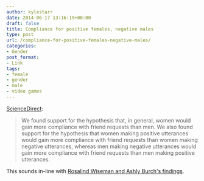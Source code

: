 ```yaml
---
author: kylestarr
date: 2014-06-17 13:16:19+00:00
draft: false
title: Compliance for positive females, negative males
type: post
url: /compliance-for-positive-females-negative-males/
categories:
- Gender
post_format:
- Link
tags:
- female
- gender
- male
- video games
---
```


[ScienceDirect](http://www.sciencedirect.com/science/article/pii/S0747563214000867):


<blockquote>We found support for the hypothesis that, in general, women would gain more compliance with friend requests than men. We also found support for the hypothesis that women making positive utterances would gain more compliance with friend requests than women making negative utterances, whereas men making negative utterances would gain more compliance with friend requests than men making positive utterances.</blockquote>


This sounds in-line with [Rosalind Wiseman and Ashly Burch's findings](http://www.gdcvault.com/play/1020370/The-Connection-Between-Boys-Social).
